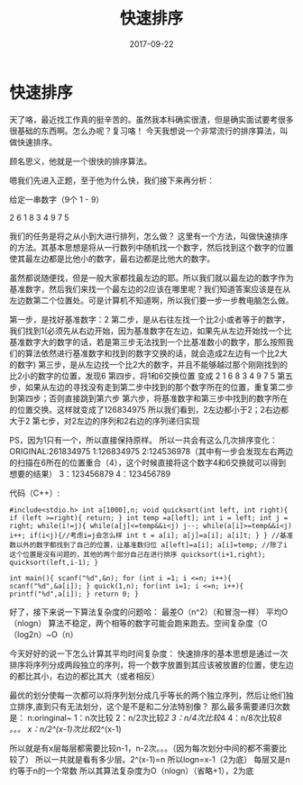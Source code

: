 ﻿---
layout: post
title:  "快速排序"
date:   2017-09-22 
catagory: Algorithm
tags: Algorithm
---
# 快速排序

天了咯，最近找工作真的挺辛苦的。虽然我本科确实很渣，但是确实面试要考很多很基础的东西啊。怎么办呢？复习咯！
今天我想说一个非常流行的排序算法，叫做快速排序。

顾名思义，他就是一个很快的排序算法。

嗯我们先进入正题，至于他为什么快，我们接下来再分析：

给定一串数字（9个 1 - 9）

2 6 1 8 3 4 9 7 5

我们的任务是将之从小到大进行排列，怎么做？
这里有一个方法，叫做快速排序的方法。其基本思想是将从一行数列中随机找一个数字，然后找到这个数字的位置使其最左边都是比他小的数字，最右边都是比他大的数字。

虽然都说随便找，但是一般大家都找最左边的耶。所以我们就以最左边的数字作为基准数字，然后我们来找一个最左边的2应该在哪里呢？我们知道答案应该是在从左边数第二个位置处。可是计算机不知道啊，所以我们要一步一步教电脑怎么做。

第一步，是找好基准数字：2
第二步，是从右往左找一个比2小或者等于的数字，我们找到1(必须先从右边开始，因为基准数字在左边，如果先从左边开始找一个比基准数字大的数字的话，若是第三步无法找到一个比基准数小的数字，那么按照我们的算法依然进行基准数字和找到的数字交换的话，就会造成2左边有一个比2大的数字)
第三步，是从左边找一个比2大的数字，并且不能够越过那个刚刚找到的比2小的数字的位置，发现6
第四步，将1和6交换位置 变成 2 1 6 8 3 4 9 7 5
第五步，如果从左边的寻找没有走到第二步中找到的那个数字所在的位置，重复第二步到第四步；否则直接跳到第六步
第六步，将基准数字和第三步中找到的数字所在的位置交换。这样就变成了126834975
所以我们看到，2左边都小于2；2右边都大于2
第七步，对2左边的序列和2右边的序列递归实现

PS，因为1只有一个，所以直接保持原样。
所以一共会有这么几次排序变化：
ORIGINAL:261834975
1:126834975
2:124536978（其中有一步会发现左右两边的扫描在6所在的位置重合（4），这个时候直接将这个数字4和6交换就可以得到想要的结果）
3：123456879
4：123456789

代码（C++）:

`#include<stdio.h>
int a[1000],n;
void quicksort(int left, int right){
    if (left >=right){
        return;
    }
    int temp =a[left];
    int i = left;
    int j = right;
    while(i!=j){
        while(a[j]<=temp&&i<j)
            j--;
        while(a[i]>=temp&&i<j)
            i++;
        if(i<j){//考虑i=j会怎么样
            int t = a[i];
            a[j]=a[i];
            a[i]t;
        }
    }
    //基准数以外的数字都找到了自己的位置，让基准数归位
    a[left]=a[i];
    a[i]=temp;
    //除了i这个位置是没有问题的，其他的两个部分自己在进行排序
    quicksort(i+1,right);
    quicksort(left,i-1);
}`

`int main(){
    scanf("%d",&n);
    for (int i =1; i <=n; i++){
        scanf("%d",&a[i]);
    }
    quick(1,n);
    for(int i=1; i <=n; i++){
        printf("%d",a[i]);
    }
    return 0;
}`

好了，接下来说一下算法复杂度的问题哈：
最差O（n^2）（和冒泡一样）
平均O（nlogn）
算法不稳定，两个相等的数字可能会跑来跑去。空间复杂度（O（log2n）~O（n）

今天好好的说一下怎么计算其平均时间复杂度：
快速排序的基本思想是通过一次排序将序列分成两段独立的序列，将一个数字放置到其应该被放置的位置，使左边的都比其小，右边的都比其大（或者相反）

最优的划分使每一次都可以将序列划分成几乎等长的两个独立序列，然后让他们独立排序,直到只有无法划分，这个是不是和二分法特别像？
那么最多需要递归次数是：
n:oringinal~
1：n次比较
2：n/2次比较*2
3：n/4次比较*4
4：n/8次比较*8
。。。
x：n/2^(x-1)次比较*2^(x-1)

所以就是有x层每层都需要比较n-1，n-2次。。。（因为每次划分中间的都不需要比较了）
所以一共就是看有多少层。2^(x-1)=n 所以logn=x-1（2为底）
每层又是n约等于n的一个常数
所以其算法复杂度为O（nlogn）（省略+1），2为底